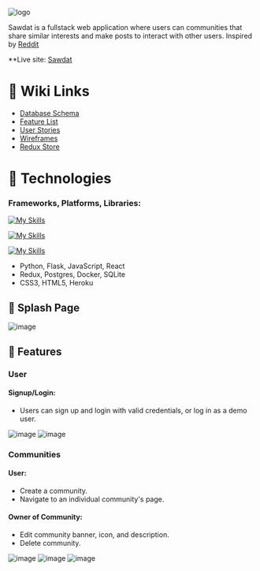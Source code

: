 ![logo](https://user-images.githubusercontent.com/106426283/200190118-1975b3bd-d313-404c-8e4c-f3cfd7728eba.png)

Sawdat is a fullstack web application where users can communities that share similar interests and make posts to interact with other users. Inspired by [Reddit](https://www.reddit.com/)

**Live site: [Sawdat](https://sawdat.herokuapp.com/)

# 📍 Wiki Links
- [Database Schema](https://github.com/Aldam55/Sawdat-Reddit/wiki/Database-Schema)
- [Feature List](https://github.com/Aldam55/Sawdat-Reddit/wiki/Feature-List)
- [User Stories](https://github.com/Aldam55/Sawdat-Reddit/wiki/User-Stories)
- [Wireframes](https://github.com/Aldam55/Sawdat-Reddit/wiki/Wireframes)
- [Redux Store](https://github.com/Aldam55/Sawdat-Reddit/wiki/Redux-Store)

# 🤖 Technologies
### Frameworks, Platforms, Libraries:
[![My Skills](https://skillicons.dev/icons?i=py,flask,js,react)](https://sawdat.herokuapp.com/)

[![My Skills](https://skillicons.dev/icons?i=redux,postgres,docker,sqlite)](https://sawdat.herokuapp.com/)

[![My Skills](https://skillicons.dev/icons?i=css,html,heroku)](https://sawdat.herokuapp.com/)

- Python, Flask, JavaScript, React
- Redux, Postgres, Docker, SQLite
- CSS3, HTML5, Heroku

## 🌊 Splash Page
![image](https://user-images.githubusercontent.com/106426283/200191181-7984d658-3336-480d-b93e-65bace5347d1.png)

## 📁 Features

### User

#### Signup/Login:
- Users can sign up and login with valid credentials, or log in as a demo user.

![image](https://user-images.githubusercontent.com/106426283/200191926-e1d3f6bc-cce4-45c3-aa3c-fe849e5eef8c.png)
![image](https://user-images.githubusercontent.com/106426283/200191931-735b7049-3917-450b-9e47-262e60d77e87.png)



### Communities

#### User:
- Create a community.
- Navigate to an individual community's page.

#### Owner of Community:
- Edit community banner, icon, and description.
- Delete community.

![image](https://user-images.githubusercontent.com/106426283/200192399-4b7b67f1-172b-4e6e-a0f7-bd860ad8f3bf.png)
![image](https://user-images.githubusercontent.com/106426283/200192494-88151a0d-16e1-44ad-8875-6ab8a37216d2.png)
![image](https://user-images.githubusercontent.com/106426283/200192502-29640582-682f-4cb8-a134-007a244213b2.png)


